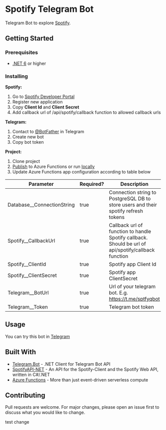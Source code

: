# Spotify Telegram Bot

Telegram Bot to explore [Spotify](https://www.spotify.com/).

## Getting Started

### Prerequisites

- [.NET 6](https://dotnet.microsoft.com/download) or higher

### Installing

**Spotify:**

1. Go to [Spotify Developer Portal](https://developer.spotify.com)
2. Register new application
3. Copy **Client Id** and **Client Secret**
4. Add callback url of /api/spotify/callback function to allowed callback urls

**Telegram:**

1. Contact to [@BotFather](https://t.me/BotFather) in Telegram
2. Create new bot
3. Copy bot token

**Project:**

1. Clone project
2. [Publish](https://docs.microsoft.com/en-us/azure/azure-functions/functions-run-local#publish) to Azure Functions or
   run [locally](https://docs.microsoft.com/en-us/azure/azure-functions/functions-develop-local)
3. Update Azure Functions app configuration according to table below

| Parameter                  | Required? | Description                                                                                         |
|----------------------------|-----------|-----------------------------------------------------------------------------------------------------|
| Database__ConnectionString | true      | Connection string to PostgreSQL DB to store users and their spotify refresh tokens                  |
| Spotify__CallbackUrl       | true      | Callback url of function to handle Spotify callback. Should be url of api/spotify/callback function |
| Spotify__ClientId          | true      | Spotify app Client Id                                                                               |
| Spotify__ClientSecret      | true      | Spotify app ClientSecret                                                                            |
| Telegram__BotUrl           | true      | Url of your telegram bot. E.g. https://t.me/sptfyqbot                                               |
| Telegram__Token            | true      | Telegram bot token                                                                                  |

## Usage

You can try this bot in [Telegram](https://t.me/sptfyqbot)

## Built With

* [Telegram.Bot](https://github.com/TelegramBots/Telegram.Bot) - .NET Client for Telegram Bot API
* [SpotifyAPI-NET](https://github.com/JohnnyCrazy/SpotifyAPI-NET) - An API for the Spotify-Client and the Spotify Web API, written in
  C#/.NET
* [Azure Functions](https://azure.microsoft.com/en-us/services/functions/) - More than just event-driven serverless compute

## Contributing

Pull requests are welcome. For major changes, please open an issue first to discuss what you would like to change.

test change